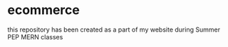 # ecommerce
this repository has been created as a part of my website during Summer PEP MERN classes
